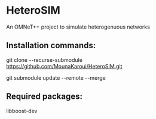 # HeteroSIM

An OMNeT++ project to simulate heterogenuous networks


## Installation commands:


git clone --recurse-submodule https://github.com/MounaKaroui/HeteroSIM.git


git submodule update --remote --merge 


## Required packages:


libboost-dev 
